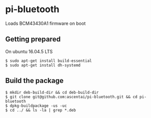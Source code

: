 # pi-bluetooth
Loads BCM43430A1 firmware on boot

## Getting prepared
On ubuntu 16.04.5 LTS
```
$ sudo apt-get install build-essential
$ sudo apt-get install dh-systemd
```

## Build the package 
```
$ mkdir deb-build-dir && cd deb-build-dir
$ git clone git@github.com:ascentai/pi-bluetooth.git && cd pi-bluetooth
$ dpkg-buildpackage -us -uc
$ cd ../ && ls -la | grep *.deb
```
